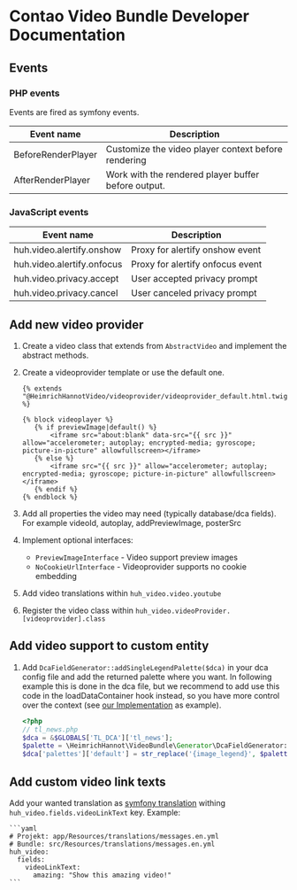 # Contao Video Bundle Developer Documentation

## Events

### PHP events

Events are fired as symfony events.

Event name                     | Description
------------------------------ | -----------
BeforeRenderPlayer | Customize the video player context before rendering
AfterRenderPlayer | Work with the rendered player buffer before output.

### JavaScript events

Event name | Description
---------- | -----------
huh.video.alertify.onshow | Proxy for alertify onshow event
huh.video.alertify.onfocus | Proxy for alertify onfocus event
huh.video.privacy.accept | User accepted privacy prompt
huh.video.privacy.cancel | User canceled privacy prompt

## Add new video provider

1. Create a video class that extends from `AbstractVideo` and implement the abstract methods.
1. Create a videoprovider template or use the default one.

    ```twig
    {% extends "@HeimrichHannotVideo/videoprovider/videoprovider_default.html.twig" %}
    
    {% block videoplayer %}
       {% if previewImage|default() %}
           <iframe src="about:blank" data-src="{{ src }}" allow="accelerometer; autoplay; encrypted-media; gyroscope; picture-in-picture" allowfullscreen></iframe>
       {% else %}
           <iframe src="{{ src }}" allow="accelerometer; autoplay; encrypted-media; gyroscope; picture-in-picture" allowfullscreen></iframe>
       {% endif %}
    {% endblock %}
    ```
   
1. Add all properties the video may need (typically database/dca fields). For example videoId, autoplay, addPreviewImage, posterSrc
   
1. Implement optional interfaces:
    * `PreviewImageInterface` - Video support preview images
    * `NoCookieUrlInterface` - Videoprovider supports no cookie embedding

1. Add video translations within `huh_video.video.youtube`

1. Register the video class within `huh_video.videoProvider.[videoprovider].class`

## Add video support to custom entity

1. Add `DcaFieldGenerator::addSingleLegendPalette($dca)` in your dca config file and add the returned palette where you want. In following example this is done in the dca file, but we recommend to add use this code in the loadDataContainer hook instead, so you have more control over the context (see [our Implementation](../src/EventListener/LoadDataContainerListener.php) as example).

    ```php
    <?php
    // tl_news.php
    $dca = &$GLOBALS['TL_DCA']['tl_news'];
    $palette = \HeimrichHannot\VideoBundle\Generator\DcaFieldGenerator::addSingleLegendPalette($dca);
    $dca['palettes']['default'] = str_replace('{image_legend}', $palette.'{image_legend}', $dca['palettes']['default']);
    ```
   
## Add custom video link texts

Add your wanted translation as [symfony translation](https://symfony.com/doc/3.4/translation.html) withing `huh_video.fields.videoLinkText` key. Example: 

    ```yaml
    # Projekt: app/Resources/translations/messages.en.yml
    # Bundle: src/Resources/translations/messages.en.yml
    huh_video:
      fields:
        videoLinkText:
          amazing: "Show this amazing video!"
    ```